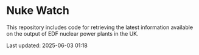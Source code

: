 # Nuke Watch

This repository includes code for retrieving the latest information available on the output of EDF nuclear power plants in the UK.

Last updated: 2025-06-03 01:18